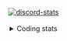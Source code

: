 <a href="https://www.github.com/ripavoid" target="_blank" rel="noreferrer">

<div align='center'>
<a href='https://discordapp.com/users/825178146797518881'><img align='center' alt='discord-stats' src='https://api.discord-status.me/825178146797518881?nitro&boost=4&gradient=%231e0b1a%2C%23000000%2C%23000000%2C%23160316'></img></a>
<br /><br/>
<details>
  <summary>Coding stats</summary>
  [![Coding-Time](https://github-readme-stats.vercel.app/api/wakatime?username=ripavoid&layout=compact&theme=radical)](https://wakatime.com/@ripavoid)]
</details>
</div>

[website]: https://ripavo.id/
